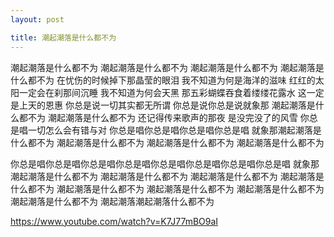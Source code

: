 ```yaml
---
layout: post

title: 潮起潮落是什么都不为
---
```


潮起潮落是什么都不为
潮起潮落是什么都不为
潮起潮落是什么都不为
潮起潮落是什么都不为
在忧伤的时候掉下那晶莹的眼泪
我不知道为何是海洋的滋味
红红的太阳一定会在刹那间沉睡
我不知道为何会天黑
那五彩蝴蝶吞食着缕缕花露水
这一定是上天的恩惠
你总是说一切其实都无所谓
你总是说你总是说就象那
潮起潮落是什么都不为
潮起潮落是什么都不为
还记得传来歌声的那夜
是没完没了的风雪
你总是唱一切怎么会有错与对
你总是唱你总是唱你总是唱你总是唱
就象那潮起潮落是什么都不为
潮起潮落是什么都不为
潮起潮落是什么都不为
潮起潮落是什么都不为

你总是唱你总是唱你总是唱你总是唱你总是唱你总是唱你总是唱你总是唱
就象那潮起潮落是什么都不为
潮起潮落是什么都不为
潮起潮落是什么都不为
潮起潮落是什么都不为
潮起潮落是什么都不为
潮起潮落是什么都不为
潮起潮落是什么都不为
潮起潮落是什么都不为
潮起潮落潮起潮落什么都不为

https://www.youtube.com/watch?v=K7J77mBO9aI
